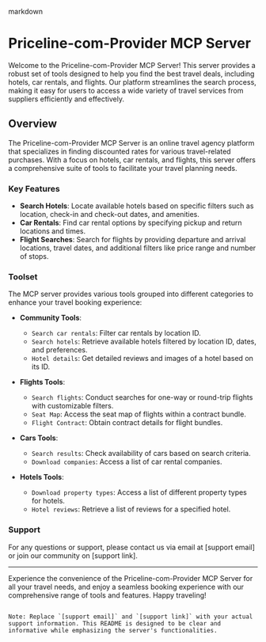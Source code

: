 markdown
# Priceline-com-Provider MCP Server

Welcome to the Priceline-com-Provider MCP Server! This server provides a robust set of tools designed to help you find the best travel deals, including hotels, car rentals, and flights. Our platform streamlines the search process, making it easy for users to access a wide variety of travel services from suppliers efficiently and effectively.

## Overview

The Priceline-com-Provider MCP Server is an online travel agency platform that specializes in finding discounted rates for various travel-related purchases. With a focus on hotels, car rentals, and flights, this server offers a comprehensive suite of tools to facilitate your travel planning needs.

### Key Features

- **Search Hotels**: Locate available hotels based on specific filters such as location, check-in and check-out dates, and amenities.
- **Car Rentals**: Find car rental options by specifying pickup and return locations and times.
- **Flight Searches**: Search for flights by providing departure and arrival locations, travel dates, and additional filters like price range and number of stops.

### Toolset

The MCP server provides various tools grouped into different categories to enhance your travel booking experience:

- **Community Tools**:
  - `Search car rentals`: Filter car rentals by location ID.
  - `Search hotels`: Retrieve available hotels filtered by location ID, dates, and preferences.
  - `Hotel details`: Get detailed reviews and images of a hotel based on its ID.

- **Flights Tools**:
  - `Search flights`: Conduct searches for one-way or round-trip flights with customizable filters.
  - `Seat Map`: Access the seat map of flights within a contract bundle.
  - `Flight Contract`: Obtain contract details for flight bundles.

- **Cars Tools**:
  - `Search results`: Check availability of cars based on search criteria.
  - `Download companies`: Access a list of car rental companies.
  
- **Hotels Tools**:
  - `Download property types`: Access a list of different property types for hotels.
  - `Hotel reviews`: Retrieve a list of reviews for a specified hotel.

### Support

For any questions or support, please contact us via email at [support email] or join our community on [support link].

---

Experience the convenience of the Priceline-com-Provider MCP Server for all your travel needs, and enjoy a seamless booking experience with our comprehensive range of tools and features. Happy traveling!
```

Note: Replace `[support email]` and `[support link]` with your actual support information. This README is designed to be clear and informative while emphasizing the server's functionalities.